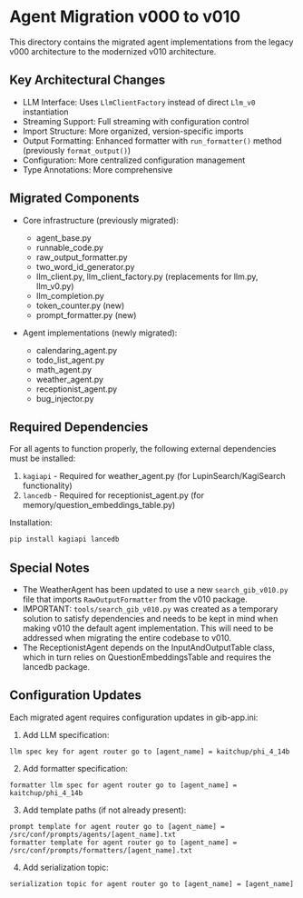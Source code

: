 # Agent Migration v000 to v010

This directory contains the migrated agent implementations from the legacy v000 architecture to the modernized v010 architecture.

## Key Architectural Changes

- LLM Interface: Uses `LlmClientFactory` instead of direct `Llm_v0` instantiation
- Streaming Support: Full streaming with configuration control 
- Import Structure: More organized, version-specific imports
- Output Formatting: Enhanced formatter with `run_formatter()` method (previously `format_output()`)
- Configuration: More centralized configuration management
- Type Annotations: More comprehensive

## Migrated Components

- Core infrastructure (previously migrated):
  - agent_base.py
  - runnable_code.py 
  - raw_output_formatter.py
  - two_word_id_generator.py
  - llm_client.py, llm_client_factory.py (replacements for llm.py, llm_v0.py)
  - llm_completion.py
  - token_counter.py (new)
  - prompt_formatter.py (new)

- Agent implementations (newly migrated):
  - calendaring_agent.py
  - todo_list_agent.py
  - math_agent.py
  - weather_agent.py
  - receptionist_agent.py
  - bug_injector.py

## Required Dependencies

For all agents to function properly, the following external dependencies must be installed:

1. `kagiapi` - Required for weather_agent.py (for LupinSearch/KagiSearch functionality)
2. `lancedb` - Required for receptionist_agent.py (for memory/question_embeddings_table.py)

Installation:
```bash
pip install kagiapi lancedb
```

## Special Notes

- The WeatherAgent has been updated to use a new `search_gib_v010.py` file that imports `RawOutputFormatter` from the v010 package.
- IMPORTANT: `tools/search_gib_v010.py` was created as a temporary solution to satisfy dependencies and needs to be kept in mind when making v010 the default agent implementation. This will need to be addressed when migrating the entire codebase to v010.
- The ReceptionistAgent depends on the InputAndOutputTable class, which in turn relies on QuestionEmbeddingsTable and requires the lancedb package.

## Configuration Updates

Each migrated agent requires configuration updates in gib-app.ini:

1. Add LLM specification:
```
llm spec key for agent router go to [agent_name] = kaitchup/phi_4_14b
```

2. Add formatter specification:
```
formatter llm spec for agent router go to [agent_name] = kaitchup/phi_4_14b
```

3. Add template paths (if not already present):
```
prompt template for agent router go to [agent_name] = /src/conf/prompts/agents/[agent_name].txt
formatter template for agent router go to [agent_name] = /src/conf/prompts/formatters/[agent_name].txt
```

4. Add serialization topic:
```
serialization topic for agent router go to [agent_name] = [agent_name]
```